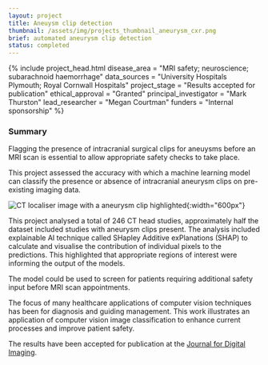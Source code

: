 ```yaml
---
layout: project
title: Aneuysm clip detection
thumbnail: /assets/img/projects_thumbnail_aneurysm_cxr.png
brief: automated aneurysm clip detection
status: completed
---
```



{% include project_head.html 
disease_area = "MRI safety; neuroscience; subarachnoid haemorrhage"
data_sources = "University Hospitals Plymouth; Royal Cornwall Hospitals"
project_stage = "Results accepted for publication"
ethical_approval = "Granted"
principal_investigator = "Mark Thurston"
lead_researcher = "Megan Courtman"
funders = "Internal sponsorship"
%}


### Summary

Flagging the presence of intracranial surgical clips for aneuysms before an MRI
scan is essential to allow appropriate safety checks to take place.

This project assessed the accuracy with which a machine learning model can
classify the presence or absence of intracranial aneurysm clips on pre-existing
imaging data.

![CT localiser image with a aneurysm clip
highlighted](/assets/img/project_img_ces.png){:width="600px"}

This project analysed a total of 246 CT head studies, approximately half the
dataset included studies with aneurysm clips present. The analysis included
explainable AI technique called SHapley Additive exPlanations (SHAP) to
calculate and visualise the contribution of individual pixels to the
predictions. This highlighted that appropriate regions of interest were
informing the output of the models.

The model could be used to screen for patients requiring additional safety
input before MRI scan appointments.

The focus of many healthcare applications of computer vision techniques has
been for diagnosis and guiding management. This work illustrates an application
of computer vision image classification to enhance current processes and
improve patient safety.

The results have been accepted for publication at the [Journal for Digital
Imaging](https://link.springer.com/journal/10278).

